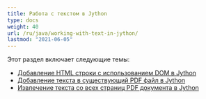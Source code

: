 ```yaml
---
title: Работа с текстом в Jython
type: docs
weight: 40
url: /ru/java/working-with-text-in-jython/
lastmod: "2021-06-05"
---
```


Этот раздел включает следующие темы:

- [Добавление HTML строки с использованием DOM в Jython](/pdf/ru/java/add-html-string-using-dom-in-jython/)
- [Добавление текста в существующий PDF файл в Jython](/pdf/ru/java/add-text-to-an-existing-pdf-file-in-jython/)
- [Извлечение текста со всех страниц PDF документа в Jython](/pdf/ru/java/extract-text-from-all-the-pages-of-a-pdf-document-in-jython/)